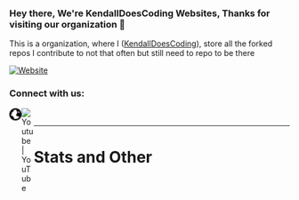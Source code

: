 ### Hey there, We're KendallDoesCoding Websites, Thanks for visiting our organization 👋
This is a organization, where I ([KendallDoesCoding](https://github.com/KendallDoesCoding)), store all the forked repos I contribute to not that often but still need to repo to be there

[![Website](https://img.shields.io/website?label=kendalldoescoding.gq&style=for-the-badge&url=https%3A%2F%2Fkendalldoescoding.gq)](https://kendalldoescoding.gq)


### Connect with us:

[<img align="left" alt="kendalldoescoding.gq" width="22px" src="https://raw.githubusercontent.com/iconic/open-iconic/master/svg/globe.svg" />][website]
[<img align="left" alt="Youtube | YouTube" width="22px" src="https://svgshare.com/i/d5w.svg" />][youtube]

<br />


---

# Stats and Other

[website]: https://kendalldoescoding.gq
[youtube]: https://kendalldoescoding.gq/codingYT
